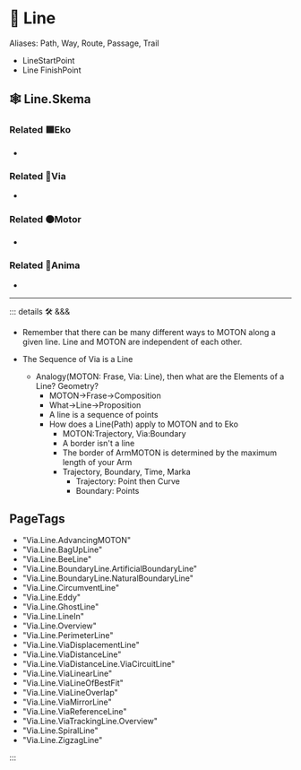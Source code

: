 # 🔻 <via>Line</via>

>

Aliases: Path, Way, Route, Passage, Trail

- LineStartPoint
- Line FinishPoint

## 🕸 Line.Skema

### Related 🟩<ekos>Eko</ekos>

-

### Related 🔻<via>Via</via>

-

### Related 🟠<motor>Motor</motor>

-

### Related 💜<anima>Anima</anima>

-

---

<!-- =================================================== -->
<!-- =================================================== -->
<!-- =================================================== -->
<!-- =================================================== -->
<!-- =================================================== -->
::: details 🛠 <dev>&&&</dev>

- Remember that there can be many different ways to MOTON along a given line. Line and MOTON are independent of each other.

- The Sequence of Via is a Line
    - Analogy(MOTON: Frase, Via: Line), then what are the Elements of a Line? Geometry?
        - MOTON->Frase->Composition
        - What->Line->Proposition
        - A line is a sequence of points
        - How does a Line(Path) apply to MOTON and to Eko
            - MOTON:Trajectory, Via:Boundary
            - A border isn't a line
            - The border of ArmMOTON is determined by the maximum length of your Arm
            - Trajectory, Boundary, Time, Marka
                - Trajectory: Point then Curve
                - Boundary: Points

<h2>PageTags</h2>

- "Via.Line.AdvancingMOTON"
- "Via.Line.BagUpLine"
- "Via.Line.BeeLine"
- "Via.Line.BoundaryLine.ArtificialBoundaryLine"
- "Via.Line.BoundaryLine.NaturalBoundaryLine"
- "Via.Line.CircumventLine"
- "Via.Line.Eddy"
- "Via.Line.GhostLine"
- "Via.Line.LineIn"
- "Via.Line.Overview"
- "Via.Line.PerimeterLine"
- "Via.Line.ViaDisplacementLine"
- "Via.Line.ViaDistanceLine"
- "Via.Line.ViaDistanceLine.ViaCircuitLine"
- "Via.Line.ViaLinearLine"
- "Via.Line.ViaLineOfBestFit"
- "Via.Line.ViaLineOverlap"
- "Via.Line.ViaMirrorLine"
- "Via.Line.ViaReferenceLine"
- "Via.Line.ViaTrackingLine.Overview"
- "Via.Line.SpiralLine"
- "Via.Line.ZigzagLine"

:::
